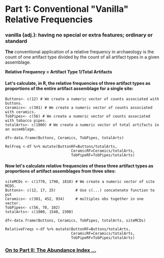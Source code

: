 # Part 1: Conventional "Vanilla" Relative Frequencies  
### vanilla (adj.): having no special or extra features; ordinary or standard
 
**The** conventional application of a relative frequency in archaeology is the count of one artifact type divided by the count of all artifact types in a given assemblage.

**Relative Frequency = Artifact Type 1/Total Artifacts**

#### Let's calculate, in R, the relative frequencies of three artifact types as proportions of the entire artifact assemblage for a single site:

```
Buttons<- c(12) # We create a numeric vector of counts associated with buttons.
Ceramics<- c(301) # We create a numeric vector of counts associated with ceramics.
TobPipes<- c(56) # We create a numeric vector of counts associated with tobacco pipes.
totalArts<- c(1000) # We create a numeric vector of total artifacts in an assemblage.
```

``` df<-data.frame(Buttons, Ceramics, TobPipes, totalArts) ```
  
``` 
RelFreq <-df %>% mutate(ButtonRF=Buttons/totalArts,
                              CeramicRF=Ceramics/totalArts,
                              TobPipeRF=TobPipes/totalArts) 
```

#### Now let's calculate relative frequencies of these three artifact types as proportions of artifact assemblages from three sites:
```
siteMCDs <- c(1770, 1790, 1810) # We create a numeric vector of site MCDS.
Buttons<- c(12, 17, 25)         # Use c(...) concatenate function to put 
Ceramics<- c(301, 452, 934)     # multiples obs together in one vector.
TobPipes<- c(56, 78, 102) 
totalArts<- c(1000, 1540, 2300) 
```

``` df<-data.frame(Buttons, Ceramics, TobPipes, totalArts, siteMCDs) ```
  
```
RelativeFreqs <-df %>% mutate(ButtonRF=Buttons/totalArts,
                              CeramicRF=Ceramics/totalArts,
                              TobPipeRF=TobPipes/totalArts)
 ```



### [On to Part II: The Abundance Index ...](https://github.com/DAACS-Research-Consortium/DAACS-Open-Academy/blob/main/FSS2021/Workshop6/Part_II.md)


